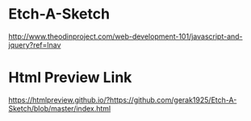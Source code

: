 # Etch-A-Sketch

http://www.theodinproject.com/web-development-101/javascript-and-jquery?ref=lnav

# Html Preview Link

https://htmlpreview.github.io/?https://github.com/gerak1925/Etch-A-Sketch/blob/master/index.html